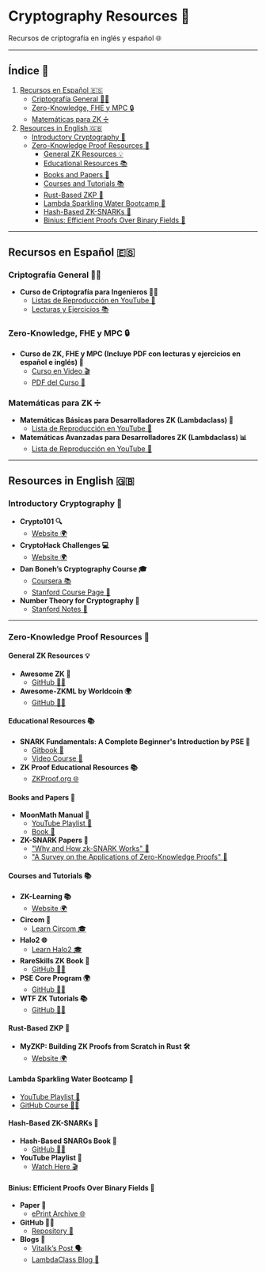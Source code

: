 # Cryptography Resources 🔐  
Recursos de criptografía en inglés y español 🌐  

---

## Índice 📜

1. [Recursos en Español 🇪🇸](https://github.com/Privacy-Lab-Latam-Builders/Cryptography-Resources?tab=readme-ov-file#recursos-en-espa%C3%B1ol-)
    - [Criptografía General 👨‍💻](https://github.com/Privacy-Lab-Latam-Builders/Cryptography-Resources?tab=readme-ov-file#criptograf%C3%ADa-general-)
    - [Zero-Knowledge, FHE y MPC 🔒](https://github.com/Privacy-Lab-Latam-Builders/Cryptography-Resources?tab=readme-ov-file#zero-knowledge-fhe-y-mpc-)
    - [Matemáticas para ZK ➗](https://github.com/Privacy-Lab-Latam-Builders/Cryptography-Resources?tab=readme-ov-file#matem%C3%A1ticas-para-zk-)
2. [Resources in English 🇬🇧](https://github.com/Privacy-Lab-Latam-Builders/Cryptography-Resources?tab=readme-ov-file#resources-in-english-)
    - [Introductory Cryptography 🔐](https://github.com/Privacy-Lab-Latam-Builders/Cryptography-Resources?tab=readme-ov-file#introductory-cryptography-)
    - [Zero-Knowledge Proof Resources 🔐](https://github.com/Privacy-Lab-Latam-Builders/Cryptography-Resources?tab=readme-ov-file#zero-knowledge-proof-resources-)
        - [General ZK Resources 💡](https://github.com/Privacy-Lab-Latam-Builders/Cryptography-Resources?tab=readme-ov-file#general-zk-resources-)
        - [Educational Resources 📚](https://github.com/Privacy-Lab-Latam-Builders/Cryptography-Resources?tab=readme-ov-file#educational-resources-)
        - [Books and Papers 📖](https://github.com/Privacy-Lab-Latam-Builders/Cryptography-Resources?tab=readme-ov-file#books-and-papers-)
        - [Courses and Tutorials 📚](https://github.com/Privacy-Lab-Latam-Builders/Cryptography-Resources?tab=readme-ov-file#courses-and-tutorials-)
        - [Rust-Based ZKP 🦀](#https://github.com/Privacy-Lab-Latam-Builders/Cryptography-Resources?tab=readme-ov-file#rust-based-zkp-)
        - [Lambda Sparkling Water Bootcamp 🌊](https://github.com/Privacy-Lab-Latam-Builders/Cryptography-Resources?tab=readme-ov-file#lambda-sparkling-water-bootcamp-)
        - [Hash-Based ZK-SNARKs 🔑](https://github.com/Privacy-Lab-Latam-Builders/Cryptography-Resources?tab=readme-ov-file#hash-based-zk-snarks-)
        - [Binius: Efficient Proofs Over Binary Fields 🔢](https://github.com/Privacy-Lab-Latam-Builders/Cryptography-Resources?tab=readme-ov-file#binius-efficient-proofs-over-binary-fields-)

---

## **Recursos en Español 🇪🇸**  

### **Criptografía General 👨‍💻**  
- **Curso de Criptografía para Ingenieros 👨‍💻**  
  - [Listas de Reproducción en YouTube 🎥](https://m.youtube.com/@JorgeRamio/playlists)  
  - [Lecturas y Ejercicios 📚](https://www.criptored.es/paginas/Criptograf%C3%ADa%20para%20Ingenier@s.html)  

### **Zero-Knowledge, FHE y MPC 🔒**  
- **Curso de ZK, FHE y MPC (Incluye PDF con lecturas y ejercicios en español e inglés) 📄**  
  - [Curso en Video 🎬](https://m.youtube.com/playlist?list=PLeld-Hlf3EnrwZnvOT4IH5-2a-6HRaTG0)  
  - [PDF del Curso 📑](https://www.escudero.me/pdfs/TAC-2023.pdf)  

### **Matemáticas para ZK ➗**  
- **Matemáticas Básicas para Desarrolladores ZK (Lambdaclass) 🧮**  
  - [Lista de Reproducción en YouTube 🎥](https://m.youtube.com/playlist?list=PLFX2cij7c2PywdPR25Ikj4FLCumA9y-ip)  
- **Matemáticas Avanzadas para Desarrolladores ZK (Lambdaclass) 📊**  
  - [Lista de Reproducción en YouTube 🎥](https://m.youtube.com/playlist?list=PLFX2cij7c2PwJc7Y1uaSEK6yAy_BrlH0T)  

---

## **Resources in English 🇬🇧**  

### **Introductory Cryptography 🔐**  
- **Crypto101 🔍**  
  - [Website 🌍](https://www.crypto101.io/)  
- **CryptoHack Challenges 💻**  
  - [Website 🌍](https://cryptohack.org/challenges/introduction/)  
- **Dan Boneh’s Cryptography Course 🎓**  
  - [Coursera 📚](https://www.coursera.org/learn/crypto)  
  - [Stanford Course Page 🏫](https://crypto.stanford.edu/~dabo/courses/OnlineCrypto/)  
- **Number Theory for Cryptography 🔢**  
  - [Stanford Notes 📖](https://crypto.stanford.edu/pbc/notes/numbertheory/)  

---

### **Zero-Knowledge Proof Resources 🔐**  

#### **General ZK Resources 💡**  
- **Awesome ZK 🌟**  
  - [GitHub 🧑‍💻](https://github.com/ventali/awesome-zk)  
- **Awesome-ZKML by Worldcoin 🌍**  
  - [GitHub 🧑‍💻](https://github.com/worldcoin/awesome-zkml)  

#### **Educational Resources 📚**  
- **SNARK Fundamentals: A Complete Beginner's Introduction by PSE 📘**  
  - [Gitbook 📘](https://erroldrummond.gitbook.io/snark-fundamentals)  
  - [Video Course 🎥](https://m.youtube.com/playlist?list=PLV91V4b0yVqRWDzJZ_6BXr3drO6A3alDW)  
- **ZK Proof Educational Resources 📚**  
  - [ZKProof.org 🌐](https://docs.zkproof.org/edu)  

#### **Books and Papers 📖**  
- **MoonMath Manual 🌙**  
  - [YouTube Playlist 🎥](https://www.youtube.com/watch?v=qKZ-aT0g6N8&list=PLzdJdAunCamkTqcAMupTo2GByJCijJn-1)  
  - [Book 📘](https://github.com/LeastAuthority/moonmath-manual/releases)  
- **ZK-SNARK Papers 📑**  
  - ["Why and How zk-SNARK Works" 📄](https://arxiv.org/abs/1906.07221)  
  - ["A Survey on the Applications of Zero-Knowledge Proofs" 📄](https://arxiv.org/abs/2408.00243)  

#### **Courses and Tutorials 📚**  
- **ZK-Learning 📚**  
  - [Website 🌍](https://zk-learning.org/)  
- **Circom 🧩**  
  - [Learn Circom 🎓](https://learn.0xparc.org/circom/)  
- **Halo2 🌐**  
  - [Learn Halo2 🎓](https://learn.0xparc.org/halo2/)  
- **RareSkills ZK Book 📖**  
  - [GitHub 🧑‍💻](https://www.rareskills.io/zk-book)  
- **PSE Core Program 🌍**  
  - [GitHub 🧑‍💻](https://github.com/privacy-scaling-explorations/core-program)  
- **WTF ZK Tutorials 📚**  
  - [GitHub 🧑‍💻](https://github.com/WTFAcademy/WTF-zk/blob/main/Languages/en/README.md)  

#### **Rust-Based ZKP 🦀**  
- **MyZKP: Building ZK Proofs from Scratch in Rust 🛠️**  
  - [Website 🌍](https://koukyosyumei.github.io/MyZKP/index.html)  

#### **Lambda Sparkling Water Bootcamp 🌊**  
- [YouTube Playlist 🎥](https://m.youtube.com/playlist?list=PLFX2cij7c2Pwm2XHBijKZ6Eh97BOqtGBh)  
- [GitHub Course 🧑‍💻](https://github.com/lambdaclass/sparkling_water_bootcamp#rust-workshop)  

#### **Hash-Based ZK-SNARKs 🔑**  
- **Hash-Based SNARGs Book 📖**  
  - [GitHub 🧑‍💻](https://github.com/hash-based-snargs-book/hash-based-snargs-book/blob/main/snargs-book.pdf)  
- **YouTube Playlist 🎥**  
  - [Watch Here 🎬](https://www.youtube.com/watch?v=lRB0AvoFXK0&list=PLzdJdAunCamkCulBWMHgwoXuJm7CypPUu)  

#### **Binius: Efficient Proofs Over Binary Fields 🔢**  
- **Paper 📑**  
  - [ePrint Archive 🌐](https://eprint.iacr.org/2023/1784)  
- **GitHub 🧑‍💻**  
  - [Repository 📂](https://github.com/IrreducibleOSS/binius)  
- **Blogs 📝**  
  - [Vitalik’s Post 🗣️](https://vitalik.eth.limo/general/2024/04/29/binius.html)  
  - [LambdaClass Blog 📝](https://blog.lambdaclass.com/snarks-on-binary-fields-binius/)
